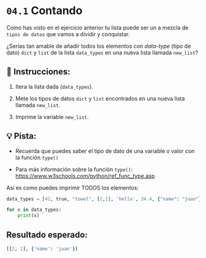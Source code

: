 # `04.1` Contando

Como has visto en el ejercicio anterior tu lista puede ser un a mezcla de `tipos de datos` que vamos a dividir y conquistar.

¿Serías tan amable de añadir todos los elementos con *data-type* (tipo de dato) `dict` y `list` de la lista `data_types` en una nueva lista llamada `new_list`?

## 📝 Instrucciones:

1. Itera la lista dada (`data_types`).

2. Mete los tipos de datos `dict` y `list` encontrados en una nueva lista llamada `new_list`.

3. Imprime la variable `new_list`.

## 💡 Pista:

+ Recuerda que puedes saber el tipo de dato de una variable o valor con la función `type()`

+ Para más información sobre la función `type()`: https://www.w3schools.com/python/ref_func_type.asp

Así es como puedes imprimir TODOS los elementos:

```py
data_types = [42, true, "towel", [2,1], 'hello', 34.4, {"name": "juan"}]

for x in data_types:
    print(x)
```

## Resultado esperado:

```py
[[2, 1], {'name': 'juan'}]
```
